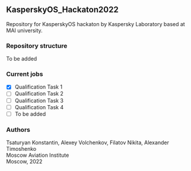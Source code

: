 ## KasperskyOS_Hackaton2022
Repository for KasperskyOS hackaton by Kaspersky Laboratory based at MAI university.  

### Repository structure
To be added

### Current jobs
 - [x] Qualification Task 1
 - [ ] Qualification Task 2
 - [ ] Qualification Task 3
 - [ ] Qualification Task 4
 - [ ] To be added

### Authors
Tsaturyan Konstantin, Alexey Volchenkov, Filatov Nikita, Alexander Timoshenko  
Moscow Aviation Institute  
Moscow, 2022  
